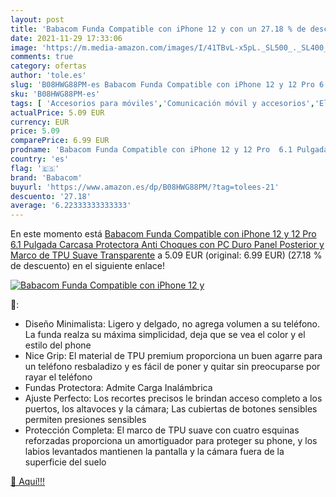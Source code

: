```yaml
---
layout: post
title: 'Babacom Funda Compatible con iPhone 12 y con un 27.18 % de descuento'
date: 2021-11-29 17:33:06
image: 'https://m.media-amazon.com/images/I/41TBvL-x5pL._SL500_._SL400_.jpg'
comments: true
category: ofertas
author: 'tole.es'
slug: 'B08HWG88PM-es Babacom Funda Compatible con iPhone 12 y 12 Pro 6.1...'
sku: 'B08HWG88PM-es'
tags: [ 'Accesorios para móviles','Comunicación móvil y accesorios','Electrónica','Fundas y carcasas para teléfonos móviles','babacom','iphone', ]
actualPrice: 5.09 EUR
currency: EUR
price: 5.09
comparePrice: 6.99 EUR
prodname: 'Babacom Funda Compatible con iPhone 12 y 12 Pro  6.1 Pulgada   Carcasa Protectora Anti Choques con PC Duro Panel Posterior y Marco de TPU Suave  Transparente'
country: 'es'
flag: '🇪🇸'
brand: 'Babacom'
buyurl: 'https://www.amazon.es/dp/B08HWG88PM/?tag=tolees-21'
descuento: '27.18'
average: '6.22333333333333'
---
```


En este momento está [Babacom Funda Compatible con iPhone 12 y 12 Pro  6.1 Pulgada   Carcasa Protectora Anti Choques con PC Duro Panel Posterior y Marco de TPU Suave  Transparente](https://www.amazon.es/dp/B08HWG88PM/?tag=tolees-21) a 5.09 EUR (original: 6.99 EUR) (27.18 %  de descuento) en el siguiente enlace!

[![Babacom Funda Compatible con iPhone 12 y](https://m.media-amazon.com/images/I/41TBvL-x5pL._SL500_._SL400_.jpg)](https://www.amazon.es/dp/B08HWG88PM/?tag=tolees-21)

🔎:

- Diseño Minimalista: Ligero y delgado, no agrega volumen a su teléfono. La funda realza su máxima simplicidad, deja que se vea el color y el estilo del phone
- Nice Grip: El material de TPU premium proporciona un buen agarre para un teléfono resbaladizo y es fácil de poner y quitar sin preocuparse por rayar el teléfono
- Fundas Protectora: Admite Carga Inalámbrica
- Ajuste Perfecto: Los recortes precisos le brindan acceso completo a los puertos, los altavoces y la cámara; Las cubiertas de botones sensibles permiten presiones sensibles
- Protección Completa: El marco de TPU suave con cuatro esquinas reforzadas proporciona un amortiguador para proteger su phone, y los labios levantados mantienen la pantalla y la cámara fuera de la superficie del suelo

[🛒 Aquí!!!](https://www.amazon.es/dp/B08HWG88PM/?tag=tolees-21)
